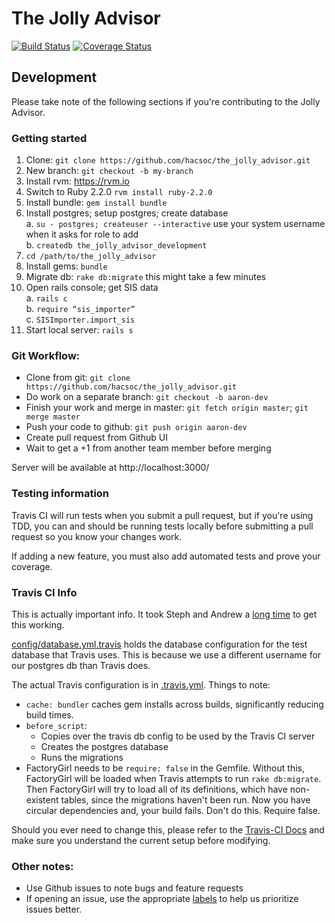 # The Jolly Advisor

[![Build Status](https://travis-ci.org/hacsoc/the_jolly_advisor.svg?branch=master)](https://travis-ci.org/hacsoc/the_jolly_advisor)
[![Coverage Status](https://coveralls.io/repos/hacsoc/the_jolly_advisor/badge.svg?branch=master)](https://coveralls.io/r/hacsoc/the_jolly_advisor)

## Development

Please take note of the following sections if you're contributing to the Jolly Advisor.

### Getting started
1. Clone: `git clone https://github.com/hacsoc/the_jolly_advisor.git`
2. New branch: `git checkout -b my-branch`
3. Install rvm: https://rvm.io
4. Switch to Ruby 2.2.0 `rvm install ruby-2.2.0`
5. Install bundle: `gem install bundle`
6. Install postgres; setup postgres; create database  
 a. `su - postgres; createuser --interactive` use your system username when it asks for role to add  
 b. `createdb the_jolly_advisor_development`  
7. `cd /path/to/the_jolly_advisor`
8. Install gems: `bundle`
9. Migrate db: `rake db:migrate` this might take a few minutes
10. Open rails console; get SIS data  
 a. `rails c`  
 b. `require “sis_importer”`  
 c. `SISImporter.import_sis`  
11. Start local server: `rails s`

### Git Workflow:
- Clone from git: `git clone https://github.com/hacsoc/the_jolly_advisor.git`
- Do work on a separate branch: `git checkout -b aaron-dev`
- Finish your work and merge in master: `git fetch origin master`; `git merge master`
- Push your code to github: `git push origin aaron-dev`
- Create pull request from Github UI
- Wait to get a +1 from another team member before merging

Server will be available at http://localhost:3000/

### Testing information

Travis CI will run tests when you submit a pull request, but if you're using TDD, you can and should be running tests locally before submitting a pull request so you know your changes work.

If adding a new feature, you must also add automated tests and prove your coverage. 

### Travis CI Info

This is actually important info. It took Steph and Andrew a
[long time](https://twitter.com/andrew_mason1/status/589624768904744960) to
get this working.

[config/database.yml.travis](config/database.yml.travis) holds the database
configuration for the test database that Travis uses. This is because we use
a different username for our postgres db than Travis does.

The actual Travis configuration is in [.travis.yml](.travis.yml). Things to note:
* `cache: bundler` caches gem installs across builds, significantly reducing build times.
* `before_script`:
  * Copies over the travis db config to be used by the Travis CI server
  * Creates the postgres database
  * Runs the migrations
* FactoryGirl needs to be `require: false` in the Gemfile. Without this, FactoryGirl will
be loaded when Travis attempts to run `rake db:migrate`. Then FactoryGirl will try to load
all of its definitions, which have non-existent tables, since the migrations haven't been run.
Now you have circular dependencies and, your build fails. Don't do this. Require false.

Should you ever need to change this, please refer to the [Travis-CI Docs](http://docs.travis-ci.com/) and make sure you understand the current setup before modifying.

### Other notes:

- Use Github issues to note bugs and feature requests
- If opening an issue, use the appropriate [labels](https://github.com/hacsoc/the_jolly_advisor/labels) to help us prioritize issues better.

